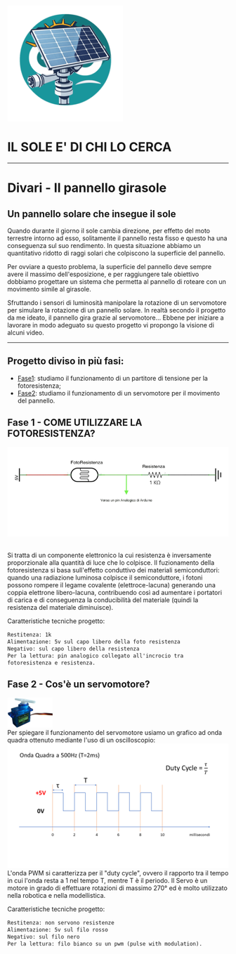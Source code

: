![Logo](/arduino/doc_utili/img/Simbolo%20progetto%20.png) 
# IL SOLE E' DI CHI LO CERCA
--------------------------------------
# Divari - Il pannello girasole
## Un pannello solare che insegue il sole

Quando durante il giorno il sole cambia direzione, per effetto del moto terrestre intorno ad esso, solitamente il pannello resta fisso e questo ha una 
conseguenza sul suo rendimento.
In questa situazione abbiamo un quantitativo ridotto di raggi solari che colpiscono la superficie del pannello. 

Per ovviare a questo problema, la superficie del pannello deve sempre avere il massimo dell'esposizione, e per raggiungere tale obiettivo 
dobbiamo progettare un sistema che permetta al pannello di roteare con un movimento simile al girasole.

Sfruttando i sensori di luminosità manipolare la rotazione di un servomotore per simulare la rotazione di un pannello solare. In realtà secondo il progetto 
da me ideato, il pannello gira grazie al servomotore...
Ebbene per iniziare a lavorare in modo adeguato su questo progetto vi propongo la visione di alcuni video. 

--------------------------------------
## Progetto diviso in più fasi:

 - [Fase1](#Fase1): studiamo il funzionamento di un partitore di tensione per la fotoresistenza;
 - [Fase2](#Fase2): studiamo il funzionamento di un servomotore per il movimento del pannello.

## Fase 1 - COME UTILIZZARE LA FOTORESISTENZA?

![Sheet partitore di tensione](/arduino/doc_utili/img/schema_partitore_foto.png)

<br> Si tratta di un componente elettronico la cui resistenza è inversamente proporzionale alla 
quantità di luce che lo colpisce. 
Il fuzionamento della fotoresistenza si basa sull'effetto conduttivo dei materiali semiconduttori: 
quando una radiazione luminosa colpisce il semiconduttore, i fotoni possono rompere il legame covalente
(elettroce-lacuna) generando una coppia elettrone libero-lacuna, contribuendo così ad aumentare 
i portatori di carica e di conseguenza la conducibilità del materiale (quindi la resistenza del materiale 
diminuisce).

Caratteristiche tecniche progetto:
```
Restitenza: 1k
Alimentazione: 5v sul capo libero della foto resistenza
Negativo: sul capo libero della resistenza
Per la lettura: pin analogico collegato all'incrocio tra fotoresistenza e resistenza.
```
## Fase 2 - Cos'è un servomotore?
![servo-motor](/arduino/doc_utili/img/servo_motor/servomotore.png) 
<br>Per spiegare il funzionamento del servomotore usiamo un grafico ad onda quadra ottenuto mediante l'uso di un oscilloscopio:
![sheet servo-motor](/arduino/doc_utili/img/servo_motor/quadra_servo.png)
L'onda PWM si caratterizza per il "duty cycle", ovvero il rapporto tra il tempo in cui l'onda resta a 1 nel tempo T, mentre T è il periodo. 
Il Servo è un motore in grado di effettuare rotazioni di massimo 270° ed è molto utilizzato nella robotica e nella modellistica.

Caratteristiche tecniche progetto:
```
Restitenza: non servono resistenze
Alimentazione: 5v sul filo rosso
Negativo: sul filo nero
Per la lettura: filo bianco su un pwm (pulse with modulation).
```
